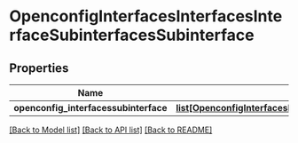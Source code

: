 # OpenconfigInterfacesInterfacesInterfaceSubinterfacesSubinterface

## Properties
Name | Type | Description | Notes
------------ | ------------- | ------------- | -------------
**openconfig_interfacessubinterface** | [**list[OpenconfigInterfacesInterfacesInterfaceSubinterfacesOpenconfiginterfacessubinterfacesSubinterface]**](OpenconfigInterfacesInterfacesInterfaceSubinterfacesOpenconfiginterfacessubinterfacesSubinterface.md) |  | [optional] 

[[Back to Model list]](../README.md#documentation-for-models) [[Back to API list]](../README.md#documentation-for-api-endpoints) [[Back to README]](../README.md)


